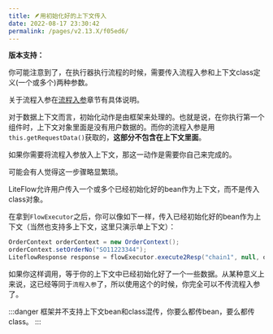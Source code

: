 ```yaml
---
title: 🪶用初始化好的上下文传入
date: 2022-08-17 23:30:42
permalink: /pages/v2.13.X/f05ed6/
---
```


**版本支持：**<Badge text="v2.8.4+" vertical="middle"/>

你可能注意到了，在执行器执行流程的时候，需要传入流程入参和上下文class定义(一个或多个)两种参数。

关于流程入参在[流程入参](/pages/v2.13.X/563b67/)章节有具体说明。

对于数据上下文而言，初始化动作是由框架来处理的。也就是说，在你执行第一个组件时，上下文对象里面是没有用户数据的。而你的流程入参是用`this.getRequestData()`获取的，**这部分不包含在上下文里面**。

如果你需要将流程入参放入上下文，那这一动作是需要你自己来完成的。

可能会有人觉得这一步骤略显繁琐。

LiteFlow允许用户传入一个或多个已经初始化好的bean作为上下文，而不是传入class对象。

在拿到`FlowExecutor`之后，你可以像如下一样，传入已经初始化好的bean作为上下文（当然也支持多上下文，这里只演示单上下文）：

```java
OrderContext orderContext = new OrderContext();
orderContext.setOrderNo("SO11223344");
LiteflowResponse response = flowExecutor.execute2Resp("chain1", null, orderContext);
```

如果你这样调用，等于你的上下文中已经初始化好了一个一些数据。从某种意义上来说，这已经等同于`流程入参`了，所以使用这个的时候，你完全可以不传流程入参了。

:::danger
框架并不支持上下文bean和class混传，你要么都传bean，要么都传class。
:::

